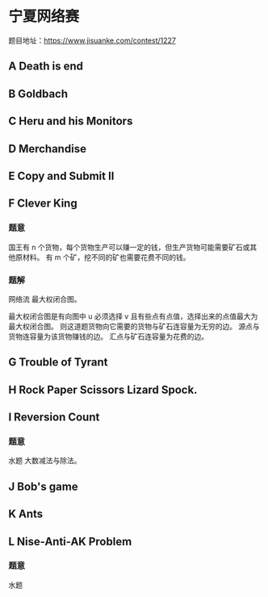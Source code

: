 # 宁夏网络赛
题目地址：https://www.jisuanke.com/contest/1227
## A	Death is end
## B	Goldbach 
## C	Heru and his Monitors 
## D	Merchandise
## E	Copy and Submit II 
## F	Clever King 
### 题意
国王有 n 个货物，每个货物生产可以赚一定的钱，但生产货物可能需要矿石或其他原材料。
有 m 个矿，挖不同的矿也需要花费不同的钱。
### 题解
网络流 最大权闭合图。

最大权闭合图是有向图中 u 必须选择 v 且有些点有点值，选择出来的点值最大为最大权闭合图。
则这道题货物向它需要的货物与矿石连容量为无穷的边。
源点与货物连容量为该货物赚钱的边。
汇点与矿石连容量为花费的边。
## G	Trouble of Tyrant 
## H	Rock Paper Scissors Lizard Spock.
## I	Reversion Count 
### 题意
水题 大数减法与除法。
## J	Bob's game 
## K	Ants
## L    Nise-Anti-AK Problem
### 题意
水题

